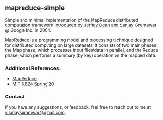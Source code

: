 ## mapreduce-simple

Simple and minimal implementation of the MapReduce distributed computation framework [introduced by Jeffrey Dean and Sanjay Ghemawat](https://static.googleusercontent.com/media/research.google.com/en//archive/mapreduce-osdi04.pdf) @ Google Inc. in 2004.

MapReduce is a programming model and processing technique designed for distributed computing on large datasets. It consists of two main phases: the Map phase, which processes input files/data in parallel, and the Reduce phase, which performs a summary (by key) operation on the mapped data.

### Additional References:

- [MapReduce](https://static.googleusercontent.com/media/research.google.com/en//archive/mapreduce-osdi04.pdf)
- [MIT 6.824 Spring'20](https://www.youtube.com/watch?v=cQP8WApzIQQ&list=PLrw6a1wE39_tb2fErI4-WkMbsvGQk9_UB&ab_channel=MIT6.824%3ADistributedSystems)

### Contact

If you have any suggestions, or feedback, feel free to reach out to me at [vismaysuramwar@gmail.com](mailto:vismaysuramwar@gmail.com).
